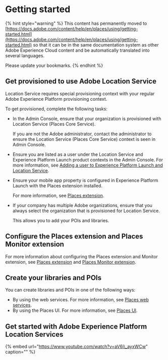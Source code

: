 # Getting started

{% hint style="warning" %}
This content has permanently moved to [https://docs.adobe.com/content/help/en/places/using/getting-started.html](https://docs.adobe.com/content/help/en/places/using/getting-started.html) so that it can be in the same documentation system as other Adobe Experience Cloud content and be automatically translated into several languages. 

Please update your bookmarks.
{% endhint %}

## Get provisioned to use Adobe Location Service

Location Service requires special provisioning context with your regular Adobe Experience Platform provisioning context.

To get provisioned, complete the following tasks:

* In the Admin Console, ensure that your organization is provisioned with Location Service \(Places Core Service\).

  If you are not the Adobe administrator, contact the administrator to ensure the Location Service \(Places Core Service\) context is seen in Admin Console.

* Ensure you are listed as a user under the Location Service and Experience Platform Launch product contexts in the Admin Console.  For more information, see [Adding a user to Experience Platform Launch and Location Service](https://github.com/jiabingeng/places-service-docs/tree/49828e84f5b8d9fbd65d193f5162976bd580c807/adding-a-user-to-launch-and-places/README.md).
* Ensure your mobile app property is configured in Experience Platform Launch with the Places extension installed.   

  For more information, see [Places extension](https://github.com/jiabingeng/places-service-docs/tree/49828e84f5b8d9fbd65d193f5162976bd580c807/configure-places-in-the-sdk/places-extension/README/README.md). 

* If your company has multiple Adobe organizations, ensure that you always select the organization that is provisioned for Location Service.  

  This allows you to add your POIs and libraries.

## Configure the Places extension and Places Monitor extension

For more information about configuring the Places extension and Monitor extension, see [Places extension](https://placesdocs.com/places-services-by-adobe-documentation/configure-places-in-the-sdk/places-extension) and [Places Monitor extension](https://placesdocs.com/places-services-by-adobe-documentation/configure-places-in-the-sdk/places-monitor-extension).

## Create your libraries and POIs

You can create libraries and POIs in one of the following ways:

* By using the web services.  For more information, see [Places web services](https://placesdocs.com/places-services-by-adobe-documentation/places-rest-apis).
* By using the Places UI.  For more information, see [Places UI](https://placesdocs.com/places-services-by-adobe-documentation/places-database-management-1). 

## Get started with Adobe Experience Platform Location Services

{% embed url="https://www.youtube.com/watch?v=aV6i\_ayxWCw" caption="" %}

